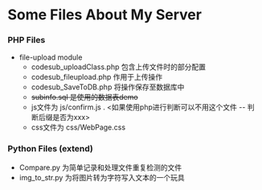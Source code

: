 # Some Files About My Server

### PHP Files
* file-upload module
  * codesub_uploadClass.php 包含上传文件时的部分配置
  * codesub_fileupload.php 作用于上传操作
  * codesub_SaveToDB.php 将操作保存至数据库中
  * <del>subinfo.sql 是使用的数据表demo </del>
  * js文件为 js/confirm.js . <如果使用php进行判断可以不用这个文件 -- 判断后缀是否为xxx>
  * css文件为 css/WebPage.css

### Python Files (extend)
* Compare.py 为简单记录和处理文件重复检测的文件
* img_to_str.py 为将图片转为字符写入文本的一个玩具
